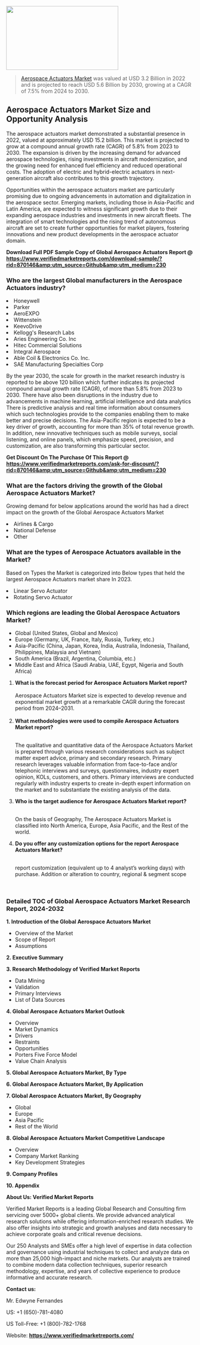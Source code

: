 <img src="https://ffe5etoiles.com/wp-content/uploads/2024/12/MST1-300x171.png" alt="" width="300" height="171" class="alignnone size-medium wp-image-20088" /><blockquote><p><p><a href="https://www.verifiedmarketreports.com/download-sample/?rid=870146&utm_source=Github&utm_medium=230" target="_blank">Aerospace Actuators Market</a> was valued at USD 3.2 Billion in 2022 and is projected to reach USD 5.6 Billion by 2030, growing at a CAGR of 7.5% from 2024 to 2030.</p></blockquote><p><h2>Aerospace Actuators Market Size and Opportunity Analysis</h2><p>The aerospace actuators market demonstrated a substantial presence in 2022, valued at approximately USD 15.2 billion. This market is projected to grow at a compound annual growth rate (CAGR) of 5.8% from 2023 to 2030. The expansion is driven by the increasing demand for advanced aerospace technologies, rising investments in aircraft modernization, and the growing need for enhanced fuel efficiency and reduced operational costs. The adoption of electric and hybrid-electric actuators in next-generation aircraft also contributes to this growth trajectory.</p><p>Opportunities within the aerospace actuators market are particularly promising due to ongoing advancements in automation and digitalization in the aerospace sector. Emerging markets, including those in Asia-Pacific and Latin America, are expected to witness significant growth due to their expanding aerospace industries and investments in new aircraft fleets. The integration of smart technologies and the rising trend of autonomous aircraft are set to create further opportunities for market players, fostering innovations and new product developments in the aerospace actuator domain.</p></p><p class=""><strong>Download Full PDF Sample Copy of Global Aerospace Actuators Report @ <a href="https://www.verifiedmarketreports.com/download-sample/?rid=870146&amp;utm_source=Github&amp;utm_medium=230" target="_blank">https://www.verifiedmarketreports.com/download-sample/?rid=870146&amp;utm_source=Github&amp;utm_medium=230</a></strong></p><h3 id="" class="">Who are the largest Global manufacturers in the Aerospace Actuators industry?</h3><p><li>Honeywell</li><li> Parker</li><li> AeroEXPO</li><li> Wittenstein</li><li> KeevoDrive</li><li> Kellogg's Research Labs</li><li> Aries Engineering Co. Inc</li><li> Hitec Commercial Solutions</li><li> Integral Aerospace</li><li> Able Coil & Electronics Co. Inc.</li><li> SAE Manufacturing Specialties Corp</li></p><div class=""><div class="" dir="" data-message-author-role="" data-message-id="" data-message-model-slug=""><div class=""><div class=""><div class=""><div class="" dir="" data-message-author-role="" data-message-id="" data-message-model-slug=""><div class=""><div class=""><p>By the year 2030, the scale for growth in the market research industry is reported to be above 120 billion which further indicates its projected compound annual growth rate (CAGR), of more than 5.8% from 2023 to 2030. There have also been disruptions in the industry due to advancements in machine learning, artificial intelligence and data analytics There is predictive analysis and real time information about consumers which such technologies provide to the companies enabling them to make better and precise decisions. The Asia-Pacific region is expected to be a key driver of growth, accounting for more than 35% of total revenue growth. In addition, new innovative techniques such as mobile surveys, social listening, and online panels, which emphasize speed, precision, and customization, are also transforming this particular sector.</p><p><strong>Get Discount On The Purchase Of This Report @&nbsp; <a href="https://www.verifiedmarketreports.com/ask-for-discount/?rid=870146&amp;utm_source=Github&amp;utm_medium=230" target="_blank">https://www.verifiedmarketreports.com/ask-for-discount/?rid=870146&amp;utm_source=Github&amp;utm_medium=230</a></strong></p></div></div></div></div></div></div></div></div><h3 id="" class="">What are the factors driving the growth of the Global Aerospace Actuators Market?</h3><p id="" class="">Growing demand for below applications around the world has had a direct impact on the growth of the Global Aerospace Actuators Market</p><p id="" class=""><li>Airlines & Cargo</li><li> National Defense</li><li> Other</li></p><h3 id="" class="">What are the types of Aerospace Actuators available in the Market?</h3><p id="" class="">Based on Types the Market is categorized into Below types that held the largest Aerospace Actuators market share In 2023.</p><p id="" class=""><li>Linear Servo Actuator</li><li> Rotating Servo Actuator</li></p><h3 id="" class="">Which regions are leading the Global Aerospace Actuators Market?</h3><ul><li>Global (United States, Global and Mexico)</li><li>Europe (Germany, UK, France, Italy, Russia, Turkey, etc.)</li><li>Asia-Pacific (China, Japan, Korea, India, Australia, Indonesia, Thailand, Philippines, Malaysia and Vietnam)</li><li>South America (Brazil, Argentina, Columbia, etc.)</li><li>Middle East and Africa (Saudi Arabia, UAE, Egypt, Nigeria and South Africa)</li></ul><p><ol><li><strong>What is the forecast period for Aerospace Actuators Market report?<br /></strong><br /><span data-sheets-root="1" data-sheets-value="{&quot;1&quot;:2,&quot;2&quot;:&quot;XXXX size is expected to develop revenue and exponential market growth at a remarkable CAGR during the forecast period from 2024&ndash;2030.&quot;}" data-sheets-userformat="{&quot;2&quot;:12674,&quot;4&quot;:{&quot;1&quot;:2,&quot;2&quot;:16776960},&quot;10&quot;:2,&quot;11&quot;:0,&quot;15&quot;:&quot;Arial&quot;,&quot;16&quot;:12}">Aerospace Actuators Market size is expected to develop revenue and exponential market growth at a remarkable CAGR during the forecast period from 2024&ndash;2031.</span><br /><br /></li><li><strong>What methodologies were used to compile Aerospace Actuators Market report?<br /><br /></strong><p>The qualitative and quantitative data of the&nbsp;Aerospace Actuators Market is prepared through various research considerations such as subject matter expert advice, primary and secondary research. Primary research leverages valuable information from face-to-face and/or telephonic interviews and surveys, questionnaires, industry expert opinion, KOLs, customers, and others. Primary interviews are conducted regularly with industry experts to create in-depth expert information on the market and to substantiate the existing analysis of the data.&nbsp;</p></li><li><strong>Who is the target audience for Aerospace Actuators Market report?<br /><br /></strong><p>On the basis of Geography, The&nbsp;Aerospace Actuators Market is classified into North America, Europe, Asia Pacific, and the Rest of the world.</p></li><li><strong>Do you offer any customization options for the report Aerospace Actuators Market?<br /><br /></strong><p>report customization (equivalent up to 4 analyst&rsquo;s working days) with purchase. Addition or alteration to country, regional &amp; segment scope</p><p>&nbsp;</p></li></ol></p><h3 id="" class="">Detailed TOC of Global Aerospace Actuators Market Research Report, 2024-2032</h3><p id="" class=""><strong>1. Introduction of the Global Aerospace Actuators Market</strong></p><ul><li>Overview of the Market</li><li>Scope of Report</li><li>Assumptions</li></ul><p id="" class=""><strong>2. Executive Summary</strong></p><p id="" class=""><strong>3. Research Methodology of&nbsp;Verified Market Reports</strong></p><ul><li>Data Mining</li><li>Validation</li><li>Primary Interviews</li><li>List of Data Sources</li></ul><p id="" class=""><strong>4. Global Aerospace Actuators Market Outlook</strong></p><ul><li>Overview</li><li>Market Dynamics</li><li>Drivers</li><li>Restraints</li><li>Opportunities</li><li>Porters Five Force Model</li><li>Value Chain Analysis</li></ul><p id="" class=""><strong>5. Global Aerospace Actuators Market, By&nbsp;Type</strong></p><p id="" class=""><strong>6. Global Aerospace Actuators Market, By Application</strong></p><p id="" class=""><strong>7. Global Aerospace Actuators Market, By Geography</strong></p><ul><li>Global</li><li>Europe</li><li>Asia Pacific</li><li>Rest of the World</li></ul><p id="" class=""><strong>8. Global Aerospace Actuators Market Competitive Landscape</strong></p><ul><li>Overview</li><li>Company Market Ranking</li><li>Key Development Strategies</li></ul><p id="" class=""><strong>9. Company Profiles</strong></p><p id="" class=""><strong>10. Appendix</strong></p><p id="" class=""><strong>About Us: Verified Market Reports</strong></p><p id="" class="">Verified Market Reports is a leading Global Research and Consulting firm servicing over 5000+ global clients. We provide advanced analytical research solutions while offering information-enriched research studies. We also offer insights into strategic and growth analyses and data necessary to achieve corporate goals and critical revenue decisions.</p><p id="" class="">Our 250 Analysts and SMEs offer a high level of expertise in data collection and governance using industrial techniques to collect and analyze data on more than 25,000 high-impact and niche markets. Our analysts are trained to combine modern data collection techniques, superior research methodology, expertise, and years of collective experience to produce informative and accurate research.</p><p id="" class=""><strong>Contact us:</strong></p><p id="" class="">Mr. Edwyne Fernandes</p><p id="" class="">US: +1 (650)-781-4080</p><p id="" class="">US Toll-Free: +1 (800)-782-1768</p><p id="" class="">Website: <a target="" data-test-app-aware-link=""><strong>https://www.verifiedmarketreports.com/</strong></a></p>
